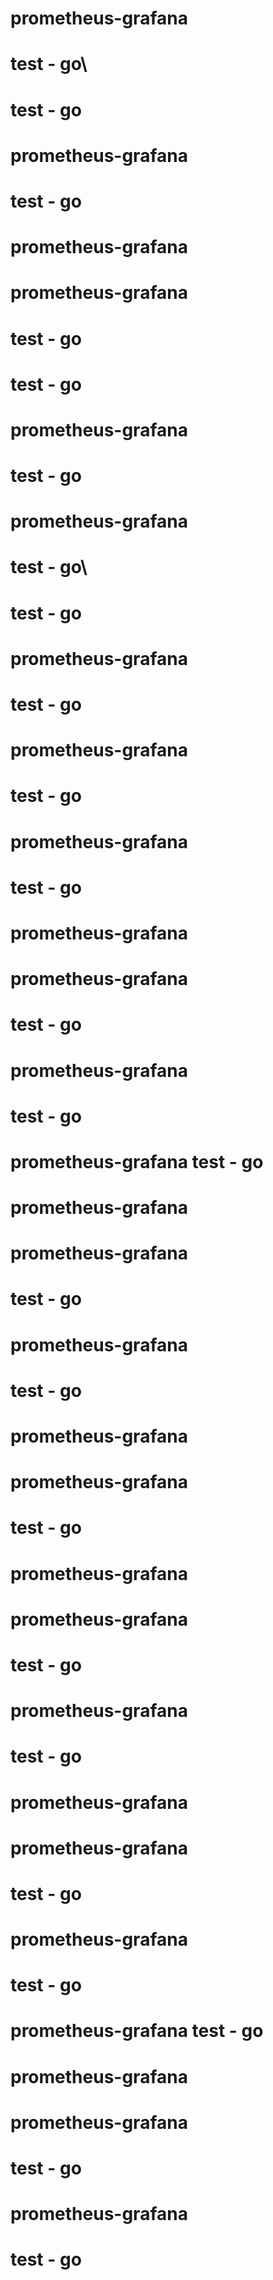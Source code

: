 
# prometheus-grafana
# test - go\
# test - go 
# prometheus-grafana

# test - go 
# prometheus-grafana

# prometheus-grafana
# test - go 

# test - go 
# prometheus-grafana

# test - go 
# prometheus-grafana

# test - go\
# test - go 
# prometheus-grafana

# test - go 


# prometheus-grafana
# test - go 
# prometheus-grafana

# test - go 
# prometheus-grafana

# prometheus-grafana

# test - go 

# prometheus-grafana
# test - go 
# prometheus-grafana test - go 
# prometheus-grafana
# prometheus-grafana

# test - go 

# prometheus-grafana
# test - go 

# prometheus-grafana

# prometheus-grafana
# test - go 
# prometheus-grafana



# prometheus-grafana
# test - go 
# prometheus-grafana

# test - go 
# prometheus-grafana

# prometheus-grafana

# test - go 

# prometheus-grafana
# test - go 
# prometheus-grafana test - go 
# prometheus-grafana
# prometheus-grafana

# test - go 

# prometheus-grafana
# test - go 
